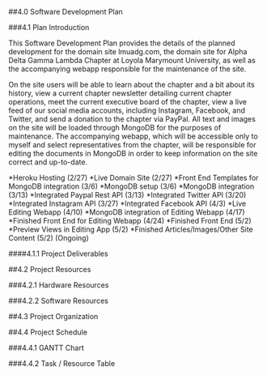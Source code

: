 ##4.0	Software Development Plan

###4.1	Plan Introduction

This Software Development Plan provides the details of the planned development for the domain site lmuadg.com, the domain site for Alpha Delta Gamma Lambda Chapter at Loyola Marymount University, as well as the accompanying webapp responsible for the maintenance of the site.

On the site users will be able to learn about the chapter and a bit about its history, view a current chapter newsletter detailing current chapter operations, meet the current executive board of the chapter, view a live feed of our social media accounts, including Instagram, Facebook, and Twitter, and send a donation to the chapter via PayPal.  All text and images on the site will be loaded through MongoDB for the purposes of maintenance.  The accompanying webapp, which will be accessible only to myself and select representatives from the chapter, will be responsible for editing the documents in MongoDB in order to keep information on the site correct and up-to-date.

*Heroku Hosting (2/27)
*Live Domain Site (2/27)
*Front End Templates for MongoDB integration (3/6)
*MongoDB setup (3/6)
*MongoDB integration (3/13)
*Integrated Paypal Rest API (3/13)
*Integrated Twitter API (3/20)
*Integrated Instagram API (3/27)
*Integrated Facebook API (4/3)
*Live Editing Webapp (4/10)
*MongoDB integration of Editing Webapp (4/17)
*Finished Front End for Editing Webapp (4/24)
*Finished Front End (5/2)
*Preview Views in Editing App (5/2)
*Finished Articles/Images/Other Site Content (5/2) (Ongoing)

####4.1.1	Project Deliverables

##4.2	Project Resources

###4.2.1	Hardware Resources

###4.2.2	Software Resources

##4.3	Project Organization

##4.4	Project Schedule

###4.4.1	GANTT Chart

###4.4.2	Task / Resource Table